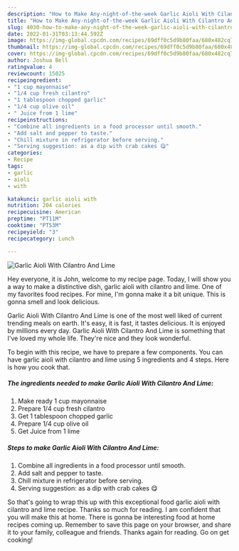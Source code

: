 ```yaml
---
description: "How to Make Any-night-of-the-week Garlic Aioli With Cilantro And Lime"
title: "How to Make Any-night-of-the-week Garlic Aioli With Cilantro And Lime"
slug: 4030-how-to-make-any-night-of-the-week-garlic-aioli-with-cilantro-and-lime
date: 2022-01-31T03:13:44.592Z
image: https://img-global.cpcdn.com/recipes/69dff0c5d9b80faa/680x482cq70/garlic-aioli-with-cilantro-and-lime-recipe-main-photo.jpg
thumbnail: https://img-global.cpcdn.com/recipes/69dff0c5d9b80faa/680x482cq70/garlic-aioli-with-cilantro-and-lime-recipe-main-photo.jpg
cover: https://img-global.cpcdn.com/recipes/69dff0c5d9b80faa/680x482cq70/garlic-aioli-with-cilantro-and-lime-recipe-main-photo.jpg
author: Joshua Bell
ratingvalue: 4
reviewcount: 15025
recipeingredient:
- "1 cup mayonnaise"
- "1/4 cup fresh cilantro"
- "1 tablespoon chopped garlic"
- "1/4 cup olive oil"
- " Juice from 1 lime"
recipeinstructions:
- "Combine all ingredients in a food processor until smooth."
- "Add salt and pepper to taste."
- "Chill mixture in refrigerator before serving."
- "Serving suggestion: as a dip with crab cakes 😋"
categories:
- Recipe
tags:
- garlic
- aioli
- with

katakunci: garlic aioli with 
nutrition: 204 calories
recipecuisine: American
preptime: "PT11M"
cooktime: "PT53M"
recipeyield: "3"
recipecategory: Lunch

---
```



![Garlic Aioli With Cilantro And Lime](https://img-global.cpcdn.com/recipes/69dff0c5d9b80faa/680x482cq70/garlic-aioli-with-cilantro-and-lime-recipe-main-photo.jpg)

Hey everyone, it is John, welcome to my recipe page. Today, I will show you a way to make a distinctive dish, garlic aioli with cilantro and lime. One of my favorites food recipes. For mine, I'm gonna make it a bit unique. This is gonna smell and look delicious.



Garlic Aioli With Cilantro And Lime is one of the most well liked of current trending meals on earth. It's easy, it is fast, it tastes delicious. It is enjoyed by millions every day. Garlic Aioli With Cilantro And Lime is something that I've loved my whole life. They're nice and they look wonderful.


To begin with this recipe, we have to prepare a few components. You can have garlic aioli with cilantro and lime using 5 ingredients and 4 steps. Here is how you cook that.

<!--inarticleads1-->

##### The ingredients needed to make Garlic Aioli With Cilantro And Lime:

1. Make ready 1 cup mayonnaise
1. Prepare 1/4 cup fresh cilantro
1. Get 1 tablespoon chopped garlic
1. Prepare 1/4 cup olive oil
1. Get  Juice from 1 lime




<!--inarticleads2-->

##### Steps to make Garlic Aioli With Cilantro And Lime:

1. Combine all ingredients in a food processor until smooth.
1. Add salt and pepper to taste.
1. Chill mixture in refrigerator before serving.
1. Serving suggestion: as a dip with crab cakes 😋




So that's going to wrap this up with this exceptional food garlic aioli with cilantro and lime recipe. Thanks so much for reading. I am confident that you will make this at home. There is gonna be interesting food at home recipes coming up. Remember to save this page on your browser, and share it to your family, colleague and friends. Thanks again for reading. Go on get cooking!
